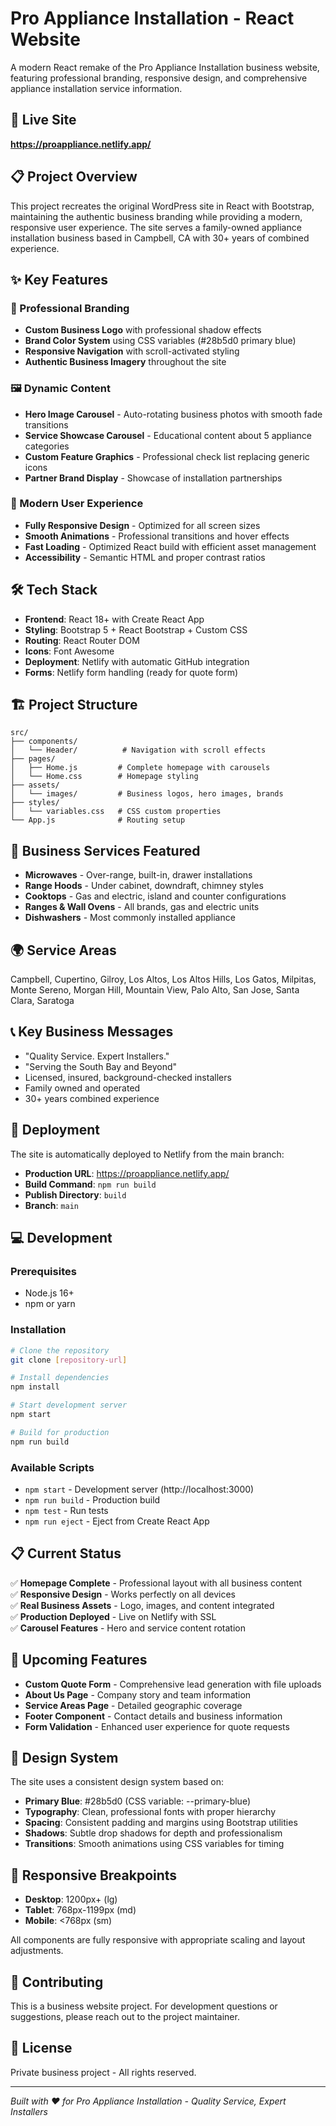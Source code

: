# Pro Appliance Installation - React Website

A modern React remake of the Pro Appliance Installation business website, featuring professional branding, responsive design, and comprehensive appliance installation service information.

## 🚀 Live Site
**https://proappliance.netlify.app/**

## 📋 Project Overview
This project recreates the original WordPress site in React with Bootstrap, maintaining the authentic business branding while providing a modern, responsive user experience. The site serves a family-owned appliance installation business based in Campbell, CA with 30+ years of combined experience.

## ✨ Key Features

### 🎨 Professional Branding
- **Custom Business Logo** with professional shadow effects
- **Brand Color System** using CSS variables (#28b5d0 primary blue)
- **Responsive Navigation** with scroll-activated styling
- **Authentic Business Imagery** throughout the site

### 🖼️ Dynamic Content
- **Hero Image Carousel** - Auto-rotating business photos with smooth fade transitions
- **Service Showcase Carousel** - Educational content about 5 appliance categories
- **Custom Feature Graphics** - Professional check list replacing generic icons
- **Partner Brand Display** - Showcase of installation partnerships

### 📱 Modern User Experience
- **Fully Responsive Design** - Optimized for all screen sizes
- **Smooth Animations** - Professional transitions and hover effects
- **Fast Loading** - Optimized React build with efficient asset management
- **Accessibility** - Semantic HTML and proper contrast ratios

## 🛠️ Tech Stack
- **Frontend**: React 18+ with Create React App
- **Styling**: Bootstrap 5 + React Bootstrap + Custom CSS
- **Routing**: React Router DOM
- **Icons**: Font Awesome
- **Deployment**: Netlify with automatic GitHub integration
- **Forms**: Netlify form handling (ready for quote form)

## 🏗️ Project Structure
```
src/
├── components/
│   └── Header/          # Navigation with scroll effects
├── pages/
│   ├── Home.js         # Complete homepage with carousels
│   └── Home.css        # Homepage styling
├── assets/
│   └── images/         # Business logos, hero images, brands
├── styles/
│   └── variables.css   # CSS custom properties
└── App.js              # Routing setup
```

## 🎯 Business Services Featured
- **Microwaves** - Over-range, built-in, drawer installations
- **Range Hoods** - Under cabinet, downdraft, chimney styles
- **Cooktops** - Gas and electric, island and counter configurations
- **Ranges & Wall Ovens** - All brands, gas and electric units
- **Dishwashers** - Most commonly installed appliance

## 🌍 Service Areas
Campbell, Cupertino, Gilroy, Los Altos, Los Altos Hills, Los Gatos, Milpitas, Monte Sereno, Morgan Hill, Mountain View, Palo Alto, San Jose, Santa Clara, Saratoga

## 📞 Key Business Messages
- "Quality Service. Expert Installers."
- "Serving the South Bay and Beyond"
- Licensed, insured, background-checked installers
- Family owned and operated
- 30+ years combined experience

## 🚀 Deployment
The site is automatically deployed to Netlify from the main branch:
- **Production URL**: https://proappliance.netlify.app/
- **Build Command**: `npm run build`
- **Publish Directory**: `build`
- **Branch**: `main`

## 💻 Development

### Prerequisites
- Node.js 16+ 
- npm or yarn

### Installation
```bash
# Clone the repository
git clone [repository-url]

# Install dependencies
npm install

# Start development server
npm start

# Build for production
npm run build
```

### Available Scripts
- `npm start` - Development server (http://localhost:3000)
- `npm run build` - Production build
- `npm test` - Run tests
- `npm run eject` - Eject from Create React App

## 📋 Current Status
✅ **Homepage Complete** - Professional layout with all business content  
✅ **Responsive Design** - Works perfectly on all devices  
✅ **Real Business Assets** - Logo, images, and content integrated  
✅ **Production Deployed** - Live on Netlify with SSL  
✅ **Carousel Features** - Hero and service content rotation  

## 🔄 Upcoming Features
- **Custom Quote Form** - Comprehensive lead generation with file uploads
- **About Us Page** - Company story and team information
- **Service Areas Page** - Detailed geographic coverage
- **Footer Component** - Contact details and business information
- **Form Validation** - Enhanced user experience for quote requests

## 🎨 Design System
The site uses a consistent design system based on:
- **Primary Blue**: #28b5d0 (CSS variable: --primary-blue)
- **Typography**: Clean, professional fonts with proper hierarchy
- **Spacing**: Consistent padding and margins using Bootstrap utilities
- **Shadows**: Subtle drop shadows for depth and professionalism
- **Transitions**: Smooth animations using CSS variables for timing

## 📱 Responsive Breakpoints
- **Desktop**: 1200px+ (lg)
- **Tablet**: 768px-1199px (md)
- **Mobile**: <768px (sm)

All components are fully responsive with appropriate scaling and layout adjustments.

## 🤝 Contributing
This is a business website project. For development questions or suggestions, please reach out to the project maintainer.

## 📄 License
Private business project - All rights reserved.

---
*Built with ❤️ for Pro Appliance Installation - Quality Service, Expert Installers*